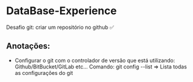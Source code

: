 # DataBase-Experience

Desafio git: criar um repositório no github ✅

## Anotações:
- Configurar o git com o controlador de versão que está utilizando: Github/BitBucket/GitLab etc...
Comando: 
git config --list => Lista todas as configurações do git
